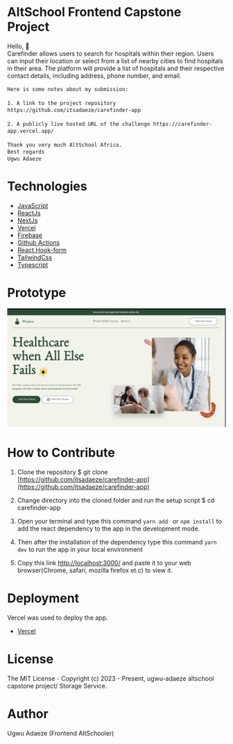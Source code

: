 # AltSchool Frontend Capstone Project

Hello, 👋 \
Carefinder allows users to search for hospitals within their region. Users can input their location or select from a list of nearby cities to find hospitals in their area. The platform will provide a list of hospitals and their respective contact details, including address, phone number, and email.
```
Here is some notes about my submission:

1. A link to the project repository  https://github.com/itsadaeze/carefinder-app

2. A publicly live hosted URL of the challenge https://carefinder-app.vercel.app/ 

Thank you very much AltSchool Africa.
Best regards
Ugwu Adaeze

```
# Technologies 

 + [JavaScript](https://javascript.info/) 
 + [ReactJs](https://react.dev/) 
 + [NextJs](https://nextjs.org/)
 + [Vercel](https://vercel.com/dashboard) 
 + [Firebase](https://firebase.google.com/) 
 + [Github Actions](https://docs.github.com/en/actions/)
 + [React Hook-form](https://react-hook-form.com/) 
 + [TailwindCss](https://tailwindcss.com/) 
 + [Typescript](https://www.typescriptlang.org/) 


# Prototype
![Minion](public/images/carefinder-prototype.jpeg)
 
# How to Contribute

1. Clone the repository 
$ git clone [https://github.com/itsadaeze/carefinder-app](https://github.com/itsadaeze/carefinder-app)

2. Change directory into the cloned folder and run the setup script
$ cd carefinder-app

3. Open your terminal and type this command `yarn add ` or `npm install` to add the react dependency to the app in the development mode.

4. Then after the installation of the  dependency type this command  `yarn dev` to run the app in your local environment 

5. Copy this link [http://localhost:3000/](http://localhost:3000/) and paste it to your web browser(Chrome, safari, mozilla firefox et.c) to view it.


# Deployment
Vercel was used to deploy the app. 
 + [Vercel](https://vercel.com/dashboard)

# License
The MIT License - Copyright (c) 2023 - Present, ugwu-adaeze altschool capstone project/  Storage Service.

# Author
Ugwu Adaeze (Frontend AltSchooler)